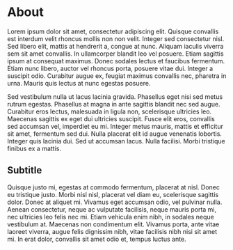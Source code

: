 # About

Lorem ipsum dolor sit amet, consectetur adipiscing elit. Quisque convallis est interdum velit rhoncus mollis non non velit. Integer sed consectetur nisl. Sed libero elit, mattis at hendrerit a, congue at nunc. Aliquam iaculis viverra sem sit amet convallis. In ullamcorper blandit leo vel posuere. Etiam sagittis ipsum at consequat maximus. Donec sodales lectus et faucibus fermentum. Etiam nunc libero, auctor vel rhoncus porta, posuere vitae dui. Integer a suscipit odio. Curabitur augue ex, feugiat maximus convallis nec, pharetra in urna. Mauris quis lectus at nunc egestas posuere.

Sed vestibulum nulla ut lacus lacinia gravida. Phasellus eget nisi sed metus rutrum egestas. Phasellus at magna in ante sagittis blandit nec sed augue. Curabitur eros lectus, malesuada in ligula non, scelerisque ultricies leo. Maecenas sagittis ex eget dui ultricies suscipit. Fusce elit eros, convallis sed accumsan vel, imperdiet eu mi. Integer metus mauris, mattis et efficitur sit amet, fermentum sed dui. Nulla placerat elit id augue venenatis lobortis. Integer quis lacinia dui. Sed ut accumsan lacus. Nulla facilisi. Morbi tristique finibus ex a mattis.

## Subtitle

Quisque justo mi, egestas at commodo fermentum, placerat at nisl. Donec eu tristique justo. Morbi nisl nisl, placerat vel diam eu, scelerisque sagittis dolor. Donec at aliquet mi. Vivamus eget accumsan odio, vel pulvinar nulla. Aenean consectetur, neque ac vulputate facilisis, neque mauris porta mi, nec ultricies leo felis nec mi. Etiam vehicula enim nibh, in sodales neque vestibulum at. Maecenas non condimentum elit. Vivamus porta, ante vitae laoreet viverra, augue felis dignissim nibh, vitae facilisis nibh nisi sit amet mi. In erat dolor, convallis sit amet odio et, tempus luctus ante.
